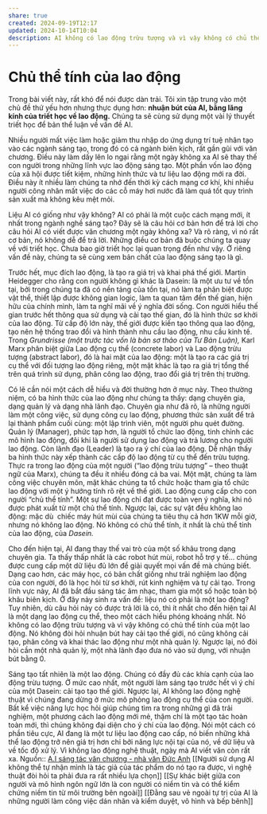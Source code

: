 ```yaml
---
share: true
created: 2024-09-19T12:17
updated: 2024-10-14T10:04
description: AI không có lao động trừu tượng và vì vậy không có chủ thể tính của một lao động. Nó không đòi hỏi nhuận bút hay cải tạo thế giới, nó cũng không cải tạo, phân công và khai thác lao động như một nhà quản lý
---
```

# Chủ thể tính của lao động
Trong bài viết này, rất khó để nói được dàn trải. Tôi xin tập trung vào một chủ đề thứ yếu hơn nhưng thực dụng hơn: **nhuận bút của AI, bằng lăng kính của triết học về lao động.** Chúng ta sẽ cùng sử dụng một vài lý thuyết triết học để bản thể luận về vấn đề AI.

Nhiều người mất việc làm hoặc giảm thu nhập do ứng dụng trí tuệ nhân tạo vào các ngành sáng tạo, trong đó có cả ngành biên kịch, rất gần gũi với văn chương. Điều này làm dấy lên lo ngại rằng một ngày không xa AI sẽ thay thế con người trong những lĩnh vực lao động sáng tạo. Một phần vốn lao động của xã hội được tiết kiệm, những hình thức và tư liệu lao động mới ra đời. Điều này ít nhiều làm chúng ta nhớ đến thời kỳ cách mạng cơ khí, khi nhiều người công nhân mất việc do các cỗ máy hơi nước đã làm quá tốt quy trình sản xuất mà không kêu mệt mỏi.

Liệu AI có giống như vậy không? AI có phải là một cuộc cách mạng mới, ít nhất trong ngành nghề sáng tạo? Đây sẽ là câu hỏi cơ bản hơn để trả lời cho câu hỏi AI có viết được văn chương một ngày không xa? Và rõ ràng, vì nó rất cơ bản, nó không dễ để trả lời. Những điều cơ bản đã buộc chúng ta quay về với triết học. Chưa bao giờ triết học lại quan trọng đến như vậy. Ở riêng vấn đề này, chúng ta sẽ cùng xem bản chất của lao động sáng tạo là gì.

Trước hết, mục đích lao động, là tạo ra giá trị và khai phá thế giới. Martin Heidegger cho rằng con người không gì khác là Dasein: là một ưu tư về tồn tại, bởi trong chúng ta đã có nền tảng của tồn tại, nó làm ta phân biệt được vật thể, thiết lập được không gian logic, làm ta quan tâm đến thế gian, hiện hữu của chính mình, làm ta nghĩ mãi về ý nghĩa đời sống. Con người hiểu thế gian trước hết thông qua sử dụng và cải tạo thế gian, đó là hình thức sơ khởi của lao động. Từ cấp độ lớn này, thế giới được kiến tạo thông qua lao động, tạo nên hệ thống trao đổi và hình thành nhu cầu lao động, nhu cầu kinh tế. Trong _Grundrisse (_một trước tác vốn là bản sơ thảo của Tư Bản Luận_),_ Karl Marx phân biệt giữa Lao động cụ thể (concrete labor) và Lao động trừu tượng (abstract labor), đó là hai mặt của lao động: một là tạo ra các giá trị cụ thể với đối tượng lao động riêng, một mặt khác là tạo ra giá trị tổng thể trên quá trình sử dụng, phân công lao động, trao đổi giá trị trên thị trường.

Có lẽ cần nói một cách dễ hiểu và đời thường hơn ở mục này. Theo thường niệm, có ba hình thức của lao động như chúng ta thấy: dạng chuyên gia, dạng quản lý và dạng nhà lãnh đạo. Chuyên gia như đã rõ, là những người làm một công việc, sử dụng công cụ lao động, phương thức sản xuất để trả lại thành phẩm cuối cùng: một lập trình viên, một người phu quét đường. Quản lý (Manager), phức tạp hơn, là người tổ chức lao động, tinh chỉnh các mô hình lao động, đôi khi là người sử dụng lao động và trả lương cho người lao động. Còn lãnh đạo (Leader) là tạo ra ý chí của lao động. Dễ nhận thấy ba hình thức này xếp thành các cấp độ lao động từ cụ thể đến trừu tượng. Thực ra trong lao động của một người (“lao động trừu tượng” – theo thuật ngữ của Marx), chúng ta đều ít nhiều đóng cả ba vai. Một mặt, chúng ta làm công việc chuyên môn, mặt khác chúng ta tổ chức hoặc tham gia tổ chức lao động với một ý hướng tính rõ rệt về thế giới. Lao động cung cấp cho con người “chủ thể tính”. Một sự lao động chỉ đạt được toàn vẹn ý nghĩa, khi nó được phát xuất từ một chủ thể tính. Ngược lại, các sự vật đều không lao động: mặc dù  chiếc máy hút mùi của chúng ta tiêu thụ cả hơn 1KW mỗi giờ, nhưng nó không lao động. Nó không có chủ thể tính, ít nhất là chủ thể tính của lao động, của _Dasein._

Cho đến hiện tại, AI đang thay thế vai trò của một số khâu trong dạng chuyên gia. Ta thấy thấp nhất là các robot hút mùi, robot hỗ trợ y tế… chúng được cung cấp một dữ liệu đủ lớn để giải quyết mọi vấn đề mà chúng biết. Dạng cao hơn, các máy học, có bản chất giống như trải nghiệm lao động của con người, đó là học hỏi từ sơ khởi, rút kinh nghiệm và tự cải tạo. Trong lĩnh vực này, AI đã bắt đầu sáng tác âm nhạc, tham gia một số hoặc toàn bộ khâu biên kịch. Ở đây nảy sinh ra vấn đề: liệu nó có phải là một lao động? Tuy nhiên, dù câu hỏi này có được trả lời là có, thì ít nhất cho đến hiện tại AI là một dạng lao động cụ thể, theo một cách hiểu phóng khoáng nhất. Nó không có lao động trừu tượng và vì vậy không có chủ thể tính của một lao động. Nó không đòi hỏi nhuận bút hay cải tạo thế giới, nó cũng không cải tạo, phân công và khai thác lao động như một nhà quản lý. Ngược lại, nó đòi hỏi cần một nhà quản lý, một nhà lãnh đạo đưa nó vào sử dụng, với nhuận bút bằng 0.

Sáng tạo tất nhiên là một lao động. Chúng có đầy đủ các khía cạnh của lao động trừu tượng. Ở mức cao nhất, một người làm sáng tạo trước hết vì ý chí của một Dasein: cải tạo tạo thế giới. Ngược lại, AI không lao động nghệ thuật vì chúng đang dừng ở mức mô phỏng lao động cụ thể của con người. Bất kể việc năng lực học hỏi giúp chúng tìm ra trong những gì đã trải nghiệm, một phương cách lao động mới mẻ, thậm chí là một tạo tác hoàn toàn mới, thì chúng không đại diện cho ý chí của lao động. Nói một cách có phần tiêu cực, AI đang là một tư liệu lao động cao cấp, nó biến những khả thể lao động trở nên giá trị hơn chỉ bởi năng lực nội tại của nó, về dữ liệu và về tốc độ xử lý. Vì không lao động nghệ thuật, ngày mà AI viết văn còn rất xa.
Nguồn:: [A.I sáng tác văn chương - nhà văn Đức Anh](https://ducanhwriter.substack.com/p/ai-sang-tac-van-chuong)
[[Người sử dụng AI không thể tự nhận mình là tác giả của tác phẩm do nó tạo ra được, vì nghệ thuật đòi hỏi ta phải đưa ra rất nhiều lựa chọn]]
[[Sự khác biệt giữa con người và mô hình ngôn ngữ lớn là con người có niềm tin và có thể kiểm chứng niềm tin từ môi trường bên ngoài]]
[[Đằng sau vẻ ngoài tự trị của AI là những người làm công việc dán nhãn và kiểm duyệt, vô hình và bếp bênh]]